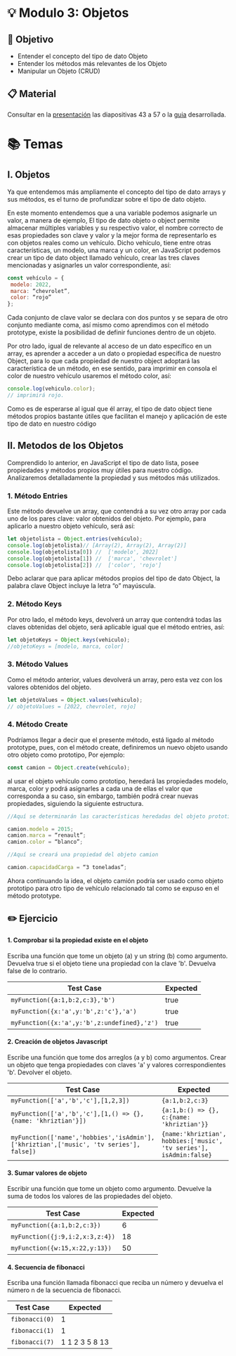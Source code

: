 # :bulb: Modulo 3: Objetos

## :book: Objetivo

- Entender el concepto del tipo de dato Objeto
- Entender los métodos más relevantes de  los Objeto 
- Manipular un Objeto (CRUD)

## :clipboard: Material

Consultar en la [presentación](https://docs.google.com/presentation/d/1OQoRYiBQd5si6hKliiw3uUtqgMgYyCdP8UTzw7xDfBY/edit?usp=sharing) las diapositivas 43 a 57 o la [guia](https://docs.google.com/document/d/1oacfP9b0qPZo7OJ0U0_i-gzluMbshqVDZJyEHuzH2h0/edit?usp=sharing) desarrollada.

# :books: Temas

## I. Objetos

Ya que entendemos más ampliamente el concepto del tipo de dato arrays y sus métodos, es el turno de profundizar sobre el tipo de dato objeto.

En este momento entendemos que a una variable podemos asignarle un valor, a manera de ejemplo, El tipo de dato objeto o object permite almacenar múltiples variables y su respectivo valor, el nombre correcto de esas propiedades son clave y valor y la mejor forma de representarlo es con objetos reales como un vehículo. Dicho vehículo, tiene entre otras características, un modelo, una marca y un color, en JavaScript podemos crear un tipo de dato object llamado vehículo, crear las tres claves mencionadas y asignarles un valor correspondiente, así:

```js
const vehículo = { 
 modelo: 2022,
 marca: “chevrolet”,
 color: “rojo”
};
```

Cada conjunto de clave valor se declara con dos puntos y se separa de otro conjunto mediante coma, así mismo como aprendimos con el método prototype, existe la posibilidad de definir funciones dentro de un objeto.

Por otro lado, igual de relevante al acceso de un dato específico en un array, es aprender a acceder a un dato o propiedad específica de nuestro Object, para lo que cada propiedad  de nuestro  object adoptará las característica de un método, en ese sentido, para imprimir en consola el color de nuestro vehículo usaremos el método color, así:

```js
console.log(vehiculo.color);
// imprimirá rojo.
```

Como es de esperarse al igual que él array, el tipo de dato object tiene métodos propios bastante útiles que facilitan el manejo y aplicación de este tipo de dato en nuestro código


## II. Metodos de los Objetos

Comprendido lo anterior, en JavaScript el tipo de dato lista, posee propiedades y métodos propios muy útiles para nuestro código. Analizaremos detalladamente la propiedad y sus métodos más utilizados.

### 1. Método Entries

Este método devuelve un array, que contendrá a su vez otro array por cada uno de los pares clave: valor obtenidos del objeto. Por ejemplo, para aplicarlo a nuestro objeto vehículo, será así:

```js
let objetolista = Object.entries(vehículo);
console.log(objetolista)// [Array(2), Array(2), Array(2)]
console.log(objetolista[0]) //  ['modelo', 2022]
console.log(objetolista[1]) //  ['marca', 'chevrolet']
console.log(objetolista[2]) //  ['color', 'rojo']
```

Debo aclarar que para aplicar métodos propios del tipo de dato Object, la palabra clave Object incluye la letra “o” mayúscula.


### 2. Método Keys

Por otro lado, el método keys, devolverá un array que contendrá todas las claves obtenidas del objeto, será aplicable igual que el método entries, así:

```js
let objetoKeys = Object.keys(vehiculo);
//objetoKeys = [modelo, marca, color]
```

### 3. Método Values

Como el método anterior, values devolverá un array, pero esta vez con los valores obtenidos del objeto.

```js
let objetoValues = Object.values(vehiculo);
// objetoValues = [2022, chevrolet, rojo]
```

### 4. Método Create

Podríamos llegar a decir que el presente método, está ligado al método prototype, pues, con el método create, definiremos un nuevo objeto usando otro objeto como prototipo, Por ejemplo:

```js
const camion = Object.create(vehículo);
```

al usar el objeto vehículo como prototipo, heredará las propiedades modelo, marca, color y podrá asignarles a cada una de ellas el valor que corresponda a su caso, sin embargo, también podrá crear nuevas propiedades, siguiendo la siguiente estructura.

```js
//Aquí se determinarán las características heredadas del objeto prototipo vehículo.

camion.modelo = 2015;
camion.marca = “renault”;
camion.color = “blanco”;

//Aquí se creará una propiedad del objeto camion

camion.capacidadCarga = “3 toneladas”;
```


Ahora continuando la idea, el objeto camión podría ser usado como objeto prototipo para otro tipo de vehículo relacionado tal como se expuso en el método prototype.


## :pencil2: Ejercicio

#### 1. Comprobar si la propiedad existe en el objeto

Escriba una función que tome un objeto (a) y un string (b) como argumento. Devuelva true si el objeto tiene una propiedad con la clave 'b'. Devuelva false de lo contrario.

| Test Case         							| Expected |
| --------------------------------------------- | -------- |
| ` myFunction({a:1,b:2,c:3},'b') `             | true     |
| ` myFunction({x:'a',y:'b',z:'c'},'a') `       | true     |
| ` myFunction({x:'a',y:'b',z:undefined},'z') ` | true     |

#### 2. Creación de objetos Javascript

Escribe una función que tome dos arreglos (a y b) como argumentos.
Crear un objeto que tenga propiedades con claves 'a' y valores correspondientes 'b'. Devolver el objeto.

| Test Case         							| Expected |
| --------------------------------------------- | -------- |
| ` myFunction(['a','b','c'],[1,2,3]) `             | `{a:1,b:2,c:3}`     |
| ` myFunction(['a','b','c'],[1,() => {}, {name: 'khriztian'}]) `       | `{a:1,b:() => {}, c:{name: 'khriztian'}}`     |
| ` myFunction(['name','hobbies','isAdmin'],['khriztian',['music', 'tv series'], false]) ` | `{name:'khriztian', hobbies:['music', 'tv series'], isAdmin:false}`     |

#### 3. Sumar valores de objeto

Escribir una función que tome un objeto como argumento. Devuelve la suma de todos los valores de las propiedades del objeto.

| Test Case         				| Expected |
| --------------------------------- | -------- |
| ` myFunction({a:1,b:2,c:3}) `     | 6        |
| ` myFunction({j:9,i:2,x:3,z:4}) ` | 18       |
| ` myFunction({w:15,x:22,y:13}) `  | 50       |


#### 4. Secuencia de fibonacci

Escriba una función llamada fibonacci que reciba un número y devuelva el número n de la secuencia de fibonacci.

| Test Case        | Expected       |
| ---------------- | -------------- |
| ` fibonacci(0) ` | 1              |
| ` fibonacci(1) ` | 1              |
| ` fibonacci(7) ` | 1 1 2 3 5 8 13 |



